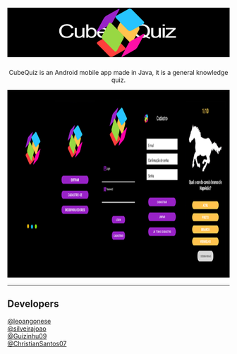 <h1 align="center">
<br>
  <img src="cubei.png" alt="Cube Quiz">
<br>
</h1>

<p align="center">CubeQuiz is an Android mobile app made in Java, it is a general knowledge quiz.</p>

[//]: # (Add your gifs/images here:)
<div>
  <img src="olaa.png" alt="demo" height="425">
</div>

<hr />

## Developers
 [@leoangonese](https://github.com/leoangonese)  <br/>
 [@silveirajoao](https://github.com/silveirajoao) <br/>
 [@Guizinhu09](https://github.com/Guizinhu09) <br/>
 [@ChristianSantos07](https://github.com/ChristianSantos07)
